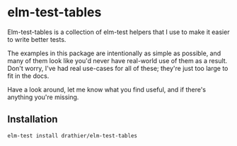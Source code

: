 # elm-test-tables
Elm-test-tables is a collection of elm-test helpers that I use to make it easier to write better tests.

The examples in this package are intentionally as simple as possible, and many of them look like you'd never have real-world use of them as a result. Don't worry, I've had real use-cases for all of these; they're just too large to fit in the docs.

Have a look around, let me know what you find useful, and if there's anything you're missing.

## Installation

`elm-test install drathier/elm-test-tables`

